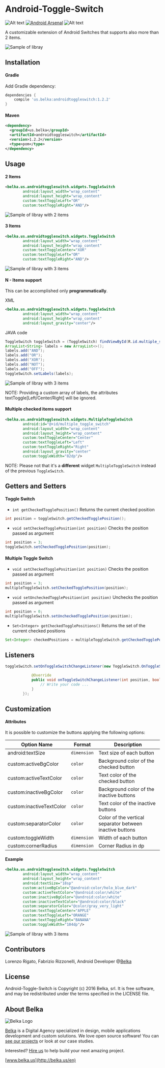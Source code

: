 # Android-Toggle-Switch

![Alt text](https://img.shields.io/badge/license-MIT-green.svg?style=flat)
[![Android Arsenal](https://img.shields.io/badge/Android%20Arsenal-Android%20Toggle%20Switch-brightgreen.svg?style=flat)](http://android-arsenal.com/details/1/3235)
![Alt text](http://www.android-gems.com/badge/BelkaLab/Android-Toggle-Switch.svg)


A customizable extension of Android Switches that supports also more than 2 items.

![Sample of libray](docs/screen.jpg)


## Installation

#### Gradle
Add Gradle dependency:

```groovy
dependencies {
    compile 'us.belka:androidtoggleswitch:1.2.2'
}
```

#### Maven
```xml
<dependency>
  <groupId>us.belka</groupId>
  <artifactId>androidtoggleswitch</artifactId>
  <version>1.2.2</version>
  <type>pom</type>
</dependency>
```

## Usage

#### 2 Items 

```xml
<belka.us.androidtoggleswitch.widgets.ToggleSwitch
        android:layout_width="wrap_content"
        android:layout_height="wrap_content"
        custom:textToggleLeft="OR"
        custom:textToggleRight="AND"/>
```

![Sample of libray with 2 items](docs/2_items.gif)

#### 3 Items

```xml
<belka.us.androidtoggleswitch.widgets.ToggleSwitch
        android:layout_width="wrap_content"
        android:layout_height="wrap_content"
        custom:textToggleCenter="XOR"
        custom:textToggleLeft="OR"
        custom:textToggleRight="AND"/>
```

![Sample of libray with 3 items](docs/3_items.gif)

#### N - Items support

This can be accomplished only **programmatically**.

XML
```xml
<belka.us.androidtoggleswitch.widgets.ToggleSwitch
        android:layout_width="wrap_content"
        android:layout_height="wrap_content"
        android:layout_gravity="center"/>
```

JAVA code
```java
ToggleSwitch toggleSwitch = (ToggleSwitch) findViewById(R.id.multiple_switches);
ArrayList<String> labels = new ArrayList<>();
labels.add("AND");
labels.add("OR");
labels.add("XOR");
labels.add("NOT");
labels.add("OFF");
toggleSwitch.setLabels(labels);
```
![Sample of libray with 3 items](docs/n_items.gif)

NOTE: Providing a custom array of labels, the attributes textToggle[Left/Center/Right] will be ignored.

#### Multiple checked items support

```xml
<belka.us.androidtoggleswitch.widgets.MultipleToggleSwitch
        android:id="@+id/multiple_toggle_switch"
        android:layout_width="wrap_content"
        android:layout_height="wrap_content"
        custom:textToggleCenter="Center"
        custom:textToggleLeft="Left"
        custom:textToggleRight="Right"
        android:layout_gravity="center"
        custom:toggleWidth="82dp"/>                
```

NOTE: Please not that it's a **different** widget `MultipleToggleSwitch` instead of the previous `ToggleSwitch`.

## Getters and Setters


#### Toggle Switch

* `int getCheckedTogglePosition()` Returns the current checked position

```java
int position = toggleSwitch.getCheckedTogglePosition();
```

* `void setCheckedTogglePosition(int position)` Checks the position passed as argument

```java
int position = 3;
toggleSwitch.setCheckedTogglePosition(position);
```

#### Multiple Toggle Switch

* `void setCheckedTogglePosition(int position)` Checks the position passed as argument

```java
int position = 3;
multipleToggleSwitch.setCheckedTogglePosition(position);
```

* `void setUncheckedTogglePosition(int position)` Unchecks the position passed as argument

```java
int position = 0;
multipleToggleSwitch.setUncheckedTogglePosition(position);
```

* `Set<Integer> getCheckedTogglePositions()` Returns the set of the current checked positions

```java
Set<Integer> checkedPositions = multipleToggleSwitch.getCheckedTogglePositions();
```




## Listeners

```java
toggleSwitch.setOnToggleSwitchChangeListener(new ToggleSwitch.OnToggleSwitchChangeListener(){

            @Override
            public void onToggleSwitchChangeListener(int position, boolean isChecked) {
				// Write your code ... 
            }
        });
```



## Customization

#### Attributes

It is possible to customize the buttons applying the following options:


| Option Name      				| Format                 | Description                              |
| ---------------- 				| ---------------------- | -----------------------------            |
| android:textSize 				| `dimension`  	         | Text size of each button                 |
| custom:activeBgColor         | `color`               |  Background color of the checked button    |
| custom:activeTextColor       | `color`               | Text color of the checked button |
| custom:inactiveBgColor 		| `color`		         | Background color of the inactive buttons  |
| custom:inactiveTextColor     | `color`               | Text color of the inactive buttons       |
| custom:separatorColor        | `color`               | Color of the vertical separator between inactive buttons  |
| custom:toggleWidth    		| `dimension`           | Width of each button  |
| custom:cornerRadius			| `dimension`	         | Corner Radius in dp |

#### Example

```xml
<belka.us.androidtoggleswitch.widgets.ToggleSwitch
        android:layout_width="wrap_content"
        android:layout_height="wrap_content"
        android:textSize="18sp"
        custom:activeBgColor="@android:color/holo_blue_dark"
        custom:activeTextColor="@android:color/white"
        custom:inactiveBgColor="@android:color/white"
        custom:inactiveTextColor="@android:color/black"
        custom:separatorColor="@color/gray_very_light"
        custom:textToggleCenter="APPLE"
        custom:textToggleLeft="ORANGE"
        custom:textToggleRight="BANANA"
        custom:toggleWidth="104dp"/>
```

![Sample of libray with 3 items](docs/customized.gif)


## Contributors
Lorenzo Rigato,
Fabrizio Rizzonelli, Android Developer @[Belka](https://github.com/BelkaLab)

## License
Android-Toggle-Switch is Copyright (c) 2016 Belka, srl. It is free software, and may be redistributed under the terms specified in the LICENSE file.  

## About Belka
![Belka Logo](https://s.gravatar.com/avatar/88dc2225d85299e04489f56d5f38a533?size=180)

[Belka](http://belka.us/en) is a Digital Agency specialized in design, mobile applications development and custom solutions.
We love open source software! You can [see our projects](http://belka.us/en/portfolio/) or look at our case studies.

Interested? [Hire us](http://belka.us/en/contacts/) to help build your next amazing project.

[www.belka.us](http://belka.us/en)
